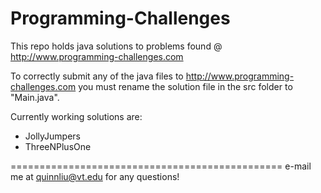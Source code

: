 Programming-Challenges
======================
This repo holds java solutions to problems found @  http://www.programming-challenges.com

To correctly submit any of the java files to http://www.programming-challenges.com you must rename the solution file in the src folder to "Main.java".

Currently working solutions are:
  + JollyJumpers
  + ThreeNPlusOne

===============================================
e-mail me at quinnliu@vt.edu for any questions!